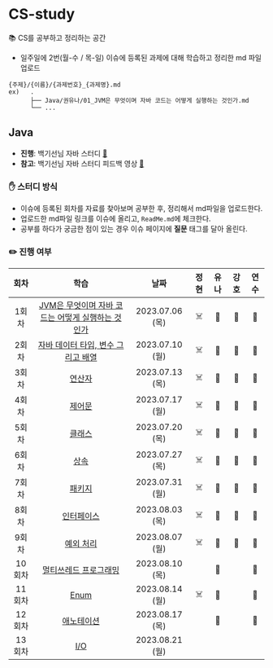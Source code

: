 # CS-study
📚 CS를 공부하고 정리하는 공간

- 일주일에 2번(월-수 / 목-일) 이슈에 등록된 과제에 대해 학습하고 정리한 md 파일 업로드
```
{주제}/{이름}/{과제번호}_{과제명}.md
ex)   .
      ├── Java/권유나/01_JVM은 무엇이며 자바 코드는 어떻게 실행하는 것인가.md
      └── ...
```

## Java
- **진행**: 백기선님 자바 스터디 [🔗](https://github.com/whiteship/live-study)
- **참고**: 백기선님 자바 스터디 피드백 영상 [🔗](https://www.youtube.com/watch?v=T7NyR5UvyYo&list=PLfI752FpVCS96fSsQe2E3HzYTgdmbz6LU&index=3&ab_channel=%EB%B0%B1%EA%B8%B0%EC%84%A0)

### ✋ 스터디 방식
- 이슈에 등록된 회차를 자료를 찾아보며 공부한 후, 정리해서 md파일을 업로드한다.
- 업로드한 md파일 링크를 이슈에 올리고, `ReadMe.md`에 체크한다.
- 공부를 하다가 궁금한 점이 있는 경우 이슈 페이지에 **질문** 태그를 달아 올린다.

### ✏️ 진행 여부
| 회차 | 학습 |날짜 | 정현 | 유나 | 강호 | 연수 |
| :---: | :---: | :---: | :---: | :---: | :---: | :---: | 
| 1회차 | [JVM은 무엇이며 자바 코드는 어떻게 실행하는 것인가](https://github.com/NewSainTurtle/CS-study/issues/1) | 2023.07.06 (목) | ☠️ | 📓 | 💪 | 🌼 |
| 2회차 | [자바 데이터 타입, 변수 그리고 배열](https://github.com/NewSainTurtle/CS-study/issues/2) | 2023.07.10 (월) | ☠️ | 📓 | 💪 | 🌼 |
| 3회차 | [연산자](https://github.com/NewSainTurtle/CS-study/issues/3) | 2023.07.13 (목) | ☠️ | 📓 | 💪 | 🌼 |
| 4회차 | [제어문](https://github.com/NewSainTurtle/CS-study/issues/4) | 2023.07.17 (월) | ☠️  | 📓 | 💪 | 🌼 |
| 5회차 | [클래스](https://github.com/NewSainTurtle/CS-study/issues/5) | 2023.07.20 (목) |  ☠️ | 📓 | 💪 | 🌼 |
| 6회차 | [상속](https://github.com/NewSainTurtle/CS-study/issues/6) | 2023.07.27 (목) | ☠️  | 📓 | 💪 | 🌼 |
| 7회차 | [패키지](https://github.com/NewSainTurtle/CS-study/issues/7) | 2023.07.31 (월) | ☠️  | 📓 | 💪 | 🌼 |
| 8회차 | [인터페이스](https://github.com/NewSainTurtle/CS-study/issues/8) | 2023.08.03 (목) | ☠️  | 📓 | 💪 | 🌼 |
| 9회차 | [예외 처리](https://github.com/NewSainTurtle/CS-study/issues/9) | 2023.08.07 (월) | ☠️  | 📓 | 💪 | 🌼 |
| 10회차 | [멀티쓰레드 프로그래밍](https://github.com/NewSainTurtle/CS-study/issues/10) | 2023.08.10 (목) |   | 📓 |  | 🌼 |
| 11회차 | [Enum](https://github.com/NewSainTurtle/CS-study/issues/11) | 2023.08.14 (월) | ☠️  | 📓 |  | 🌼 |
| 12회차 | [애노테이션](https://github.com/NewSainTurtle/CS-study/issues/12) | 2023.08.17 (목) |   | 📓 |  | 🌼 |
| 13회차 | [I/O](https://github.com/NewSainTurtle/CS-study/issues/13) | 2023.08.21 (월) |   |  |  |  |


